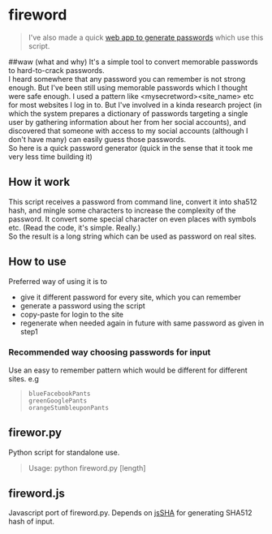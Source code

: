 # fireword

> I've also made a quick [web app to generate passwords](http://firewordgen.herokuapp.com/) which use this script.

##waw (what and why)
It's a simple tool to convert memorable passwords to hard-to-crack passwords.  
I heard somewhere that any password you can remember is not strong enough. But I've been still using memorable passwords which I thought were safe enough. I used a pattern like &lt;mysecretword&gt;&lt;site_name&gt; etc for most websites I log in to. But I've involved in a kinda research project (in which the system prepares a dictionary of passwords targeting a single user by gathering information about her from her social accounts), and discovered that someone with access to my social accounts (although I don't have many) can easily guess those passwords.   
So here is a quick password generator (quick in the sense that it took me very less time building it)  

## How it work
This script receives a password from command line, convert it into sha512 hash, and mingle some characters to increase the complexity of the password.
It convert some special character on even places with symbols etc. (Read the code, it's simple. Really.)  
So the result is a long string which can be used as password on real sites.  

## How to use
Preferred way of using it is to 
* give it different password for every site, which you can remember
* generate a password using the script
* copy-paste for login to the site
* regenerate when needed again in future with same password as given in step1

### Recommended way choosing passwords for input
Use an easy to remember pattern which would be different for different sites. e.g
>     blueFacebookPants  
>     greenGooglePants  
>     orangeStumbleuponPants  

## firewor.py
Python script for standalone use.
> Usage: python fireword.py <myFacyPassword> [length]

## fireword.js
Javascript port of fireword.py. Depends on [jsSHA](http://caligatio.github.io/jsSHA/) for generating SHA512 hash of input.
